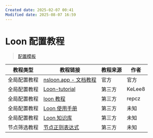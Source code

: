 ```yaml
---
Created date: 2025-02-07 00:41
Modified date: 2025-08-07 16:59
---
```

# Loon 配置教程

> [配置模板](https://github.com/LaolunsiG/PCR/tree/main/Config_File/Loon)

| 教程类型   | 教程链接                                                                                                                                          | 教程来源 | 作者     |
| ------ | --------------------------------------------------------------------------------------------------------------------------------------------- | ---- | ------ |
| 全局配置教程 | [nsloon.app - 文档教程](https://nsloon.app/docs/intro)                                                                                            | 官方   | 官方     |
| 全局配置教程 | [Loon-tutorial](https://github.com/KeLee8/Loon-tutorial)                                                                                      | 第三方  | KeLee8 |
| 全局配置教程 | [loon 教程](https://wiki.repcz.link/loon/)                                                                                                      | 第三方  | repcz  |
| 全局配置教程 | [Loon 使用手册](https://coffee-elderberry-22b.notion.site/Loon-71747252d5054551a8cd10924064899c)                                                  | 第三方  | 未知     |
| 全局配置教程 | [Loon 知识库](https://getupnote.com/share/notes/zSn1ShBmzNYISKcTgjXE5oHMrNf2/b6047d8b-621c-44af-bfa6-a28d35bcf928)                               | 第三方  | 未知     |
| 节点筛选教程 | [节点正则表达式](https://github.com/LaolunsiG/PCR/blob/main/Agency_Wiki/%E8%8A%82%E7%82%B9%E7%9A%84%E6%AD%A3%E5%88%99%E8%A1%A8%E8%BE%BE%E5%BC%8F.md) | 第三方  | 未知     |
